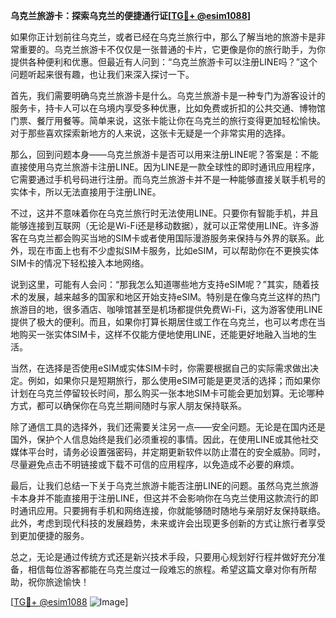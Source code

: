 **乌克兰旅游卡：探索乌克兰的便捷通行证[[TG💪+ @esim1088](https://t.me/s/esim1088)]**

如果你正计划前往乌克兰，或者已经在乌克兰旅行中，那么了解当地的旅游卡是非常重要的。乌克兰旅游卡不仅仅是一张普通的卡片，它更像是你的旅行助手，为你提供各种便利和优惠。但最近有人问到：“乌克兰旅游卡可以注册LINE吗？”这个问题听起来很有趣，也让我们来深入探讨一下。

首先，我们需要明确乌克兰旅游卡是什么。乌克兰旅游卡是一种专门为游客设计的服务卡，持卡人可以在乌境内享受多种优惠，比如免费或折扣的公共交通、博物馆门票、餐厅用餐等。简单来说，这张卡能让你在乌克兰的旅行变得更加轻松愉快。对于那些喜欢探索新地方的人来说，这张卡无疑是一个非常实用的选择。

那么，回到问题本身——乌克兰旅游卡是否可以用来注册LINE呢？答案是：不能直接使用乌克兰旅游卡注册LINE。因为LINE是一款全球性的即时通讯应用程序，它需要通过手机号码进行注册。而乌克兰旅游卡并不是一种能够直接关联手机号的实体卡，所以无法直接用于注册LINE。

不过，这并不意味着你在乌克兰旅行时无法使用LINE。只要你有智能手机，并且能够连接到互联网（无论是Wi-Fi还是移动数据），就可以正常使用LINE。许多游客在乌克兰都会购买当地的SIM卡或者使用国际漫游服务来保持与外界的联系。此外，现在市面上也有不少虚拟SIM卡服务，比如eSIM，可以帮助你在不更换实体SIM卡的情况下轻松接入本地网络。

说到这里，可能有人会问：“那我怎么知道哪些地方支持eSIM呢？”其实，随着技术的发展，越来越多的国家和地区开始支持eSIM。特别是在像乌克兰这样的热门旅游目的地，很多酒店、咖啡馆甚至是机场都提供免费Wi-Fi，这为游客使用LINE提供了极大的便利。而且，如果你打算长期居住或工作在乌克兰，也可以考虑在当地购买一张实体SIM卡，这样不仅能方便地使用LINE，还能更好地融入当地的生活。

当然，在选择是否使用eSIM或实体SIM卡时，你需要根据自己的实际需求做出决定。例如，如果你只是短期旅行，那么使用eSIM可能是更灵活的选择；而如果你计划在乌克兰停留较长时间，那么购买一张本地SIM卡可能会更加划算。无论哪种方式，都可以确保你在乌克兰期间随时与家人朋友保持联系。

除了通信工具的选择外，我们还需要关注另一点——安全问题。无论是在国内还是国外，保护个人信息始终是我们必须重视的事情。因此，在使用LINE或其他社交媒体平台时，请务必设置强密码，并定期更新软件以防止潜在的安全威胁。同时，尽量避免点击不明链接或下载不可信的应用程序，以免造成不必要的麻烦。

最后，让我们总结一下关于乌克兰旅游卡能否注册LINE的问题。虽然乌克兰旅游卡本身并不能直接用于注册LINE，但这并不会影响你在乌克兰使用这款流行的即时通讯应用。只要拥有手机和网络连接，你就能够随时随地与亲朋好友保持联络。此外，考虑到现代科技的发展趋势，未来或许会出现更多创新的方式让旅行者享受到更加便捷的服务。

总之，无论是通过传统方式还是新兴技术手段，只要用心规划好行程并做好充分准备，相信每位游客都能在乌克兰度过一段难忘的旅程。希望这篇文章对你有所帮助，祝你旅途愉快！

[[TG💪+ @esim1088](https://t.me/s/esim1088) ![Image](https://i.postimg.cc/4NQfJmqS/Snipaste-2025-05-13-00-14-12.png)]